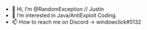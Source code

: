 - 👋 Hi, I’m @RandomException // Justin
- 👀 I’m interested in Java/AntiExploit Coding.
- 📫 How to reach me on Discord -> windowclick#5132
